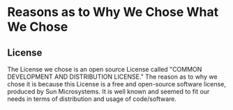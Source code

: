 # Reasons as to Why We Chose What We Chose

## License

The License we chose is an open source License called "COMMON DEVELOPMENT AND DISTRIBUTION LICENSE." The reason as to why we chose it is because this License is a free and open-source software license, produced by Sun Microsystems. It is well known and seemed to fit our needs in terms of distribution and usage of code/software. 
